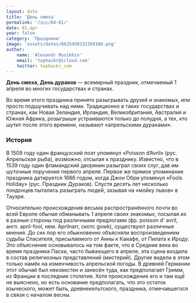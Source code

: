 ```yaml
---
layout: date
title: 'День смеха'
permalink: '/🇷🇺/04-01/'
date: 01.apr
year: false
category: 'Праздники'
image: 'assets/dates/8635458332209180.png'
author:
    name: 'Alexandr Musikhin'
    email: 'tophackr@icloud.com'
    twitter: tophackr_com
---
```


**День смеха, День дураков** — всемирный праздник, отмечаемый 1 апреля во многих государствах и странах.

Во время этого праздника принято разыгрывать друзей и знакомых, или просто подшучивать над ними. Традиционно в таких государствах и странах, как Новая Зеландия, Ирландия, Великобритания, Австралия и Южная Африка, розыгрыши устраиваются только до полудня, а тех, кто шутит после этого времени, называют «апрельскими дураками».

### История
В 1509 году один французский поэт упомянул «Poisson d’Avril» (рус. Апрельская рыба), возможно, отсылая к празднику. Известно, что в 1539 году один фламандский дворянин разыграл своих слуг, дав им шуточные поручения первого апреля. Первое же прямое упоминание праздника датируется 1686 годом, когда Джон Обри упомянул «Fools Holiday» (рус. Праздник Дураков). Спустя десять лет несколько лондонцев пытались разыграть людей, зазывая на «мойку львов» в Тауэре.

Относительно происхождения весьма распространённого почти во всей Европе обычая обманывать 1 апреля своих знакомых, посылая их в разные стороны под различными предлогами (фр. poisson d' avril, англ. april-fool, нем. Aprilnarr, скотс gowk), существуют различные мнения. До сих пор его обыкновенно объясняли воспроизведением судьбы Спасителя, присылаемого от Анны к Каиафе, от Пилата к Ироду. Это объяснение основывалось на том факте, что в Средние века во время праздника Пасхи, часто бывающего в апреле, эта сцена входила в состав религиозных представлений (мистерий). Другие видели в этом только намёк на изменчивость апрельской погоды. В древней Германии этот обычай был неизвестен и занесён туда, как предполагает Гримм, из Франции в последние столетия. Хотя происхождение его и там ещё не выяснено, но есть основание предполагать, что это остаток языческого, может быть, древнекельтского, праздника, отмечавшегося в связи с началом весны.
